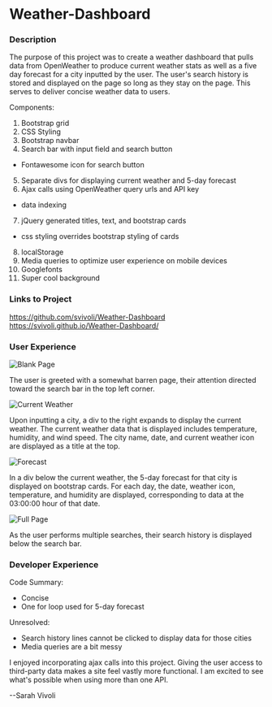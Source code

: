 # Weather-Dashboard

### Description

The purpose of this project was to create a weather dashboard that pulls data from OpenWeather to produce current weather stats as well as a five day forecast for a city inputted by the user. The user's search history is stored and displayed on the page so long as they stay on the page. This serves to deliver concise weather data to users.

Components:
1. Bootstrap grid
2. CSS Styling
3. Bootstrap navbar
4. Search bar with input field and search button
 - Fontawesome icon for search button
5. Separate divs for displaying current weather and 5-day forecast
6. Ajax calls using OpenWeather query urls and API key
 - data indexing
7. jQuery generated titles, text, and bootstrap cards
 - css styling overrides bootstrap styling of cards
8. localStorage
9. Media queries to optimize user experience on mobile devices
10. Googlefonts
11. Super cool background

### Links to Project

https://github.com/svivoli/Weather-Dashboard
https://svivoli.github.io/Weather-Dashboard/

### User Experience

![Blank Page](https://i.imgur.com/KmGt2uD.jpg)

The user is greeted with a somewhat barren page, their attention directed toward the search bar in the top left corner.

![Current Weather](https://i.imgur.com/lxIWrKG.png)

Upon inputting a city, a div to the right expands to display the current weather. The current weather data that is displayed includes temperature, humidity, and wind speed. The city name, date, and current weather icon are displayed as a title at the top.

![Forecast](https://i.imgur.com/t4G58Bg.png)

In a div below the current weather, the 5-day forecast for that city is displayed on bootstrap cards. For each day, the date, weather icon, temperature, and humidity are displayed, corresponding to data at the 03:00:00 hour of that date. 

![Full Page](https://i.imgur.com/Yy8ip70.jpg)

As the user performs multiple searches, their search history is displayed below the search bar. 

### Developer Experience

Code Summary:
- Concise
- One for loop used for 5-day forecast

Unresolved:
- Search history lines cannot be clicked to display data for those cities
- Media queries are a bit messy

I enjoyed incorporating ajax calls into this project. Giving the user access to third-party data makes a site feel vastly more functional. I am excited to see what's possible when using more than one API.

--Sarah Vivoli


